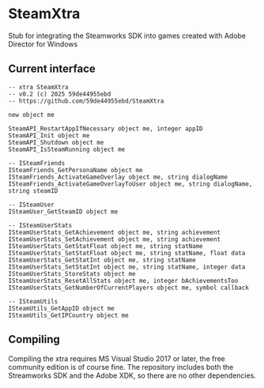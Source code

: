 # SteamXtra

Stub for integrating the Steamworks SDK into games created with Adobe Director for Windows

## Current interface

```
-- xtra SteamXtra
-- v0.2 (c) 2025 59de44955ebd
-- https://github.com/59de44955ebd/SteamXtra

new object me

SteamAPI_RestartAppIfNecessary object me, integer appID
SteamAPI_Init object me
SteamAPI_Shutdown object me
SteamAPI_IsSteamRunning object me

-- ISteamFriends
ISteamFriends_GetPersonaName object me
ISteamFriends_ActivateGameOverlay object me, string dialogName
ISteamFriends_ActivateGameOverlayToUser object me, string dialogName, string steamID

-- ISteamUser
ISteamUser_GetSteamID object me

-- ISteamUserStats
ISteamUserStats_GetAchievement object me, string achievement
ISteamUserStats_SetAchievement object me, string achievement
ISteamUserStats_GetStatFloat object me, string statName
ISteamUserStats_SetStatFloat object me, string statName, float data
ISteamUserStats_GetStatInt object me, string statName
ISteamUserStats_SetStatInt object me, string statName, integer data
ISteamUserStats_StoreStats object me
ISteamUserStats_ResetAllStats object me, integer bAchievementsToo
ISteamUserStats_GetNumberOfCurrentPlayers object me, symbol callback

-- ISteamUtils
ISteamUtils_GetAppID object me
ISteamUtils_GetIPCountry object me
```

## Compiling

Compiling the xtra requires MS Visual Studio 2017 or later, the free community edition is of course fine.
The repository includes both the Streamworks SDK and the Adobe XDK, so there are no other dependencies.